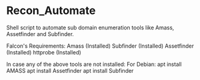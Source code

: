 # Recon_Automate
Shell script to automate sub domain enumeration tools like Amass, Assetfinder and Subfinder.

Falcon's Requirements:
Amass (Installed)
Subfinder (Installed)
Assetfinder (Installed)
httprobe (Installed)

In case any of the above tools are not installed:
For Debian: apt install AMASS
            apt install Assetfinder
            apt install Subfinder
   


